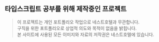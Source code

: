 ## 타입스크립트 공부를 위해 제작중인 프로젝트
     
> 이 프로젝트는 개인 포트폴리오 작업으로 네스트호텔과 무관합니다.     
> 구직을 위한 포트폴리오로 상업적 의도와 목적이 없음을 밝힙니다.     
> 본 사이트에 사용된 모든 이미지와 자료의 저작권은 네스트호텔에 있습니다.     